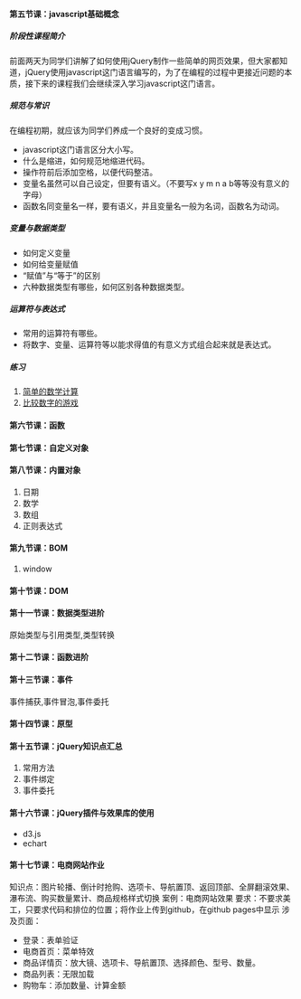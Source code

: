 #### 第五节课：javascript基础概念

##### 阶段性课程简介
前面两天为同学们讲解了如何使用jQuery制作一些简单的网页效果，但大家都知道，jQuery使用javascript这门语言编写的，为了在编程的过程中更接近问题的本质，接下来的课程我们会继续深入学习javascript这门语言。

##### 规范与常识
在编程初期，就应该为同学们养成一个良好的变成习惯。
+ javascript这门语言区分大小写。
+ 什么是缩进，如何规范地缩进代码。
+ 操作符前后添加空格，以便代码整洁。
+ 变量名虽然可以自己设定，但要有语义。（不要写x y m n a b等等没有意义的字母）
+ 函数名同变量名一样，要有语义，并且变量名一般为名词，函数名为动词。

##### 变量与数据类型
+ 如何定义变量
+ 如何给变量赋值
+ “赋值”与“等于”的区别
+ 六种数据类型有哪些，如何区别各种数据类型。

##### 运算符与表达式
+ 常用的运算符有哪些。
+ 将数字、变量、运算符等以能求得值的有意义方式组合起来就是表达式。

##### 练习
1. [简单的数学计算]()
2. [比较数字的游戏]()

#### 第六节课：函数

#### 第七节课：自定义对象

#### 第八节课：内置对象
1. 日期
2. 数学
3. 数组
4. 正则表达式

#### 第九节课：BOM 
1. window

#### 第十节课：DOM 

#### 第十一节课：数据类型进阶
原始类型与引用类型,类型转换

#### 第十二节课：函数进阶

#### 第十三节课：事件
事件捕获,事件冒泡,事件委托

#### 第十四节课：原型

#### 第十五节课：jQuery知识点汇总
1. 常用方法
2. 事件绑定
3. 事件委托

#### 第十六节课：jQuery插件与效果库的使用
+ d3.js
+ echart

#### 第十七节课：电商网站作业
知识点：图片轮播、倒计时抢购、选项卡、导航置顶、返回顶部、全屏翻滚效果、瀑布流、购买数量累计、商品规格样式切换
案例：电商网站效果
要求：不要求美工，只要求代码和排位的位置；将作业上传到github，在github pages中显示
涉及页面：
+ 登录：表单验证
+ 电商首页：菜单特效
+ 商品详情页：放大镜、选项卡、导航置顶、选择颜色、型号、数量。
+ 商品列表：无限加载
+ 购物车：添加数量、计算金额
